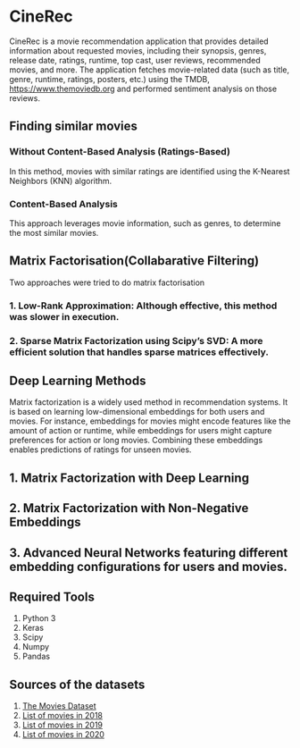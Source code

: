 # CineRec

CineRec is a movie recommendation application that provides detailed information about requested movies, including their synopsis, genres, release date, ratings, runtime, top cast, user reviews, recommended movies, and more.
The application fetches movie-related data (such as title, genre, runtime, ratings, posters, etc.) using the TMDB, https://www.themoviedb.org and performed sentiment analysis on those reviews.

## Finding similar movies

### Without Content-Based Analysis (Ratings-Based)
In this method, movies with similar ratings are identified using the K-Nearest Neighbors (KNN) algorithm.

### Content-Based Analysis
This approach leverages movie information, such as genres, to determine the most similar movies.

## Matrix Factorisation(Collabarative Filtering) 
Two approaches were tried to do matrix factorisation
### 1. Low-Rank Approximation: Although effective, this method was slower in execution.
### 2. Sparse Matrix Factorization using Scipy’s SVD: A more efficient solution that handles sparse matrices effectively.


## Deep Learning Methods
Matrix factorization is a widely used method in recommendation systems. It is based on learning low-dimensional embeddings for both users and movies.
For instance, embeddings for movies might encode features like the amount of action or runtime, while embeddings for users might capture preferences for action or long movies. Combining these embeddings enables predictions of ratings for unseen movies.
## 1. Matrix Factorization with Deep Learning
## 2. Matrix Factorization with Non-Negative Embeddings
## 3. Advanced Neural Networks featuring different embedding configurations for users and movies.

## Required Tools
1. Python 3
2. Keras
3. Scipy
4. Numpy
5. Pandas

## Sources of the datasets 
1. [The Movies Dataset](https://www.kaggle.com/rounakbanik/the-movies-dataset)
2. [List of movies in 2018](https://en.wikipedia.org/wiki/List_of_American_films_of_2018)
3. [List of movies in 2019](https://en.wikipedia.org/wiki/List_of_American_films_of_2019)
4. [List of movies in 2020](https://en.wikipedia.org/wiki/List_of_American_films_of_2020)


